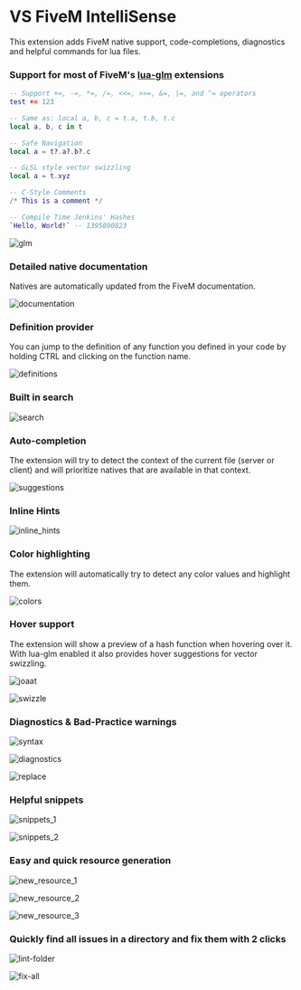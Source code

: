 # VS FiveM IntelliSense

This extension adds FiveM native support, code-completions, diagnostics and helpful commands for lua files.

### Support for most of FiveM's [lua-glm](https://github.com/citizenfx/lua/blob/luaglm-dev/cfx/README.md) extensions
```lua
-- Support +=, -=, *=, /=, <<=, >>=, &=, |=, and ^= operators
test += 123

-- Same as: local a, b, c = t.a, t.b, t.c
local a, b, c in t

-- Safe Navigation
local a = t?.a?.b?.c

-- GLSL style vector swizzling
local a = t.xyz

-- C-Style Comments
/* This is a comment */

-- Compile Time Jenkins' Hashes
`Hello, World!` -- 1395890823
```

![glm](.github/glm.png)

### Detailed native documentation
Natives are automatically updated from the FiveM documentation.

![documentation](.github/documentation.png)

### Definition provider
You can jump to the definition of any function you defined in your code by holding CTRL and clicking on the function name.

![definitions](.github/definitions.png)

### Built in search

![search](.github/search.png)

### Auto-completion
The extension will try to detect the context of the current file (server or client) and will prioritize natives that are available in that context.

![suggestions](.github/suggestions.png)

### Inline Hints

![inline_hints](.github/inline_hints.png)

### Color highlighting
The extension will automatically try to detect any color values and highlight them.

![colors](.github/colors.png)

### Hover support
The extension will show a preview of a hash function when hovering over it. With lua-glm enabled it also provides hover suggestions for vector swizzling.

![joaat](.github/joaat.png)

![swizzle](.github/swizzle.png)

### Diagnostics & Bad-Practice warnings

![syntax](.github/syntax.png)

![diagnostics](.github/diagnostics.png)

![replace](.github/replace.png)

### Helpful snippets

![snippets_1](.github/snippets_1.png)

![snippets_2](.github/snippets_2.png)

### Easy and quick resource generation

![new_resource_1](.github/new_resource_1.png)

![new_resource_2](.github/new_resource_2.png)

![new_resource_3](.github/new_resource_3.png)

### Quickly find all issues in a directory and fix them with 2 clicks

![lint-folder](.github/lint-folder.png)

![fix-all](.github/fix-all.png)
